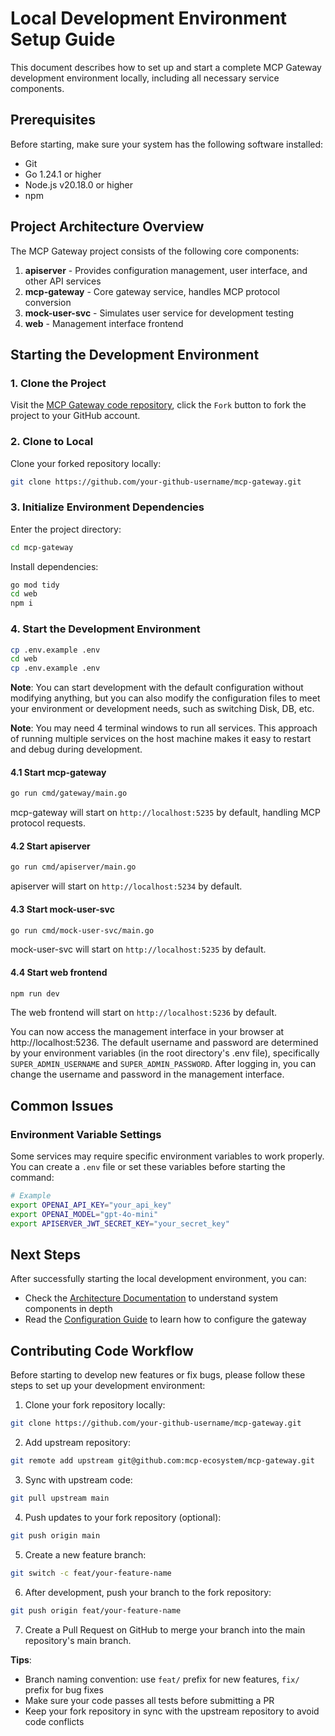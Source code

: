 # Local Development Environment Setup Guide

This document describes how to set up and start a complete MCP Gateway development environment locally, including all necessary service components.

## Prerequisites

Before starting, make sure your system has the following software installed:

- Git
- Go 1.24.1 or higher
- Node.js v20.18.0 or higher
- npm

## Project Architecture Overview

The MCP Gateway project consists of the following core components:

1. **apiserver** - Provides configuration management, user interface, and other API services
2. **mcp-gateway** - Core gateway service, handles MCP protocol conversion
3. **mock-user-svc** - Simulates user service for development testing
4. **web** - Management interface frontend

## Starting the Development Environment

### 1. Clone the Project

Visit the [MCP Gateway code repository](https://github.com/mcp-ecosystem/mcp-gateway), click the `Fork` button to fork the project to your GitHub account.

### 2. Clone to Local

Clone your forked repository locally:

```bash
git clone https://github.com/your-github-username/mcp-gateway.git
```

### 3. Initialize Environment Dependencies

Enter the project directory:
```bash
cd mcp-gateway
```

Install dependencies:

```bash
go mod tidy
cd web
npm i
```

### 4. Start the Development Environment

```bash
cp .env.example .env
cd web
cp .env.example .env
```

**Note**: You can start development with the default configuration without modifying anything, but you can also modify the configuration files to meet your environment or development needs, such as switching Disk, DB, etc.

**Note**: You may need 4 terminal windows to run all services. This approach of running multiple services on the host machine makes it easy to restart and debug during development.

#### 4.1 Start mcp-gateway

```bash
go run cmd/gateway/main.go
```

mcp-gateway will start on `http://localhost:5235` by default, handling MCP protocol requests.

#### 4.2 Start apiserver 

```bash
go run cmd/apiserver/main.go
```

apiserver will start on `http://localhost:5234` by default.

#### 4.3 Start mock-user-svc

```bash
go run cmd/mock-user-svc/main.go
```

mock-user-svc will start on `http://localhost:5235` by default.

#### 4.4 Start web frontend

```bash
npm run dev
```

The web frontend will start on `http://localhost:5236` by default.

You can now access the management interface in your browser at http://localhost:5236. The default username and password are determined by your environment variables (in the root directory's .env file), specifically `SUPER_ADMIN_USERNAME` and `SUPER_ADMIN_PASSWORD`. After logging in, you can change the username and password in the management interface.

## Common Issues

### Environment Variable Settings

Some services may require specific environment variables to work properly. You can create a `.env` file or set these variables before starting the command:

```bash
# Example
export OPENAI_API_KEY="your_api_key"
export OPENAI_MODEL="gpt-4o-mini"
export APISERVER_JWT_SECRET_KEY="your_secret_key"
```

## Next Steps

After successfully starting the local development environment, you can:

- Check the [Architecture Documentation](./architecture) to understand system components in depth
- Read the [Configuration Guide](../configuration/gateways) to learn how to configure the gateway 

## Contributing Code Workflow

Before starting to develop new features or fix bugs, please follow these steps to set up your development environment:

1. Clone your fork repository locally:
```bash
git clone https://github.com/your-github-username/mcp-gateway.git
```

2. Add upstream repository:
```bash
git remote add upstream git@github.com:mcp-ecosystem/mcp-gateway.git
```

3. Sync with upstream code:
```bash
git pull upstream main
```

4. Push updates to your fork repository (optional):
```bash
git push origin main
```

5. Create a new feature branch:
```bash
git switch -c feat/your-feature-name
```

6. After development, push your branch to the fork repository:
```bash
git push origin feat/your-feature-name
```

7. Create a Pull Request on GitHub to merge your branch into the main repository's main branch.

**Tips**:
- Branch naming convention: use `feat/` prefix for new features, `fix/` prefix for bug fixes
- Make sure your code passes all tests before submitting a PR
- Keep your fork repository in sync with the upstream repository to avoid code conflicts 